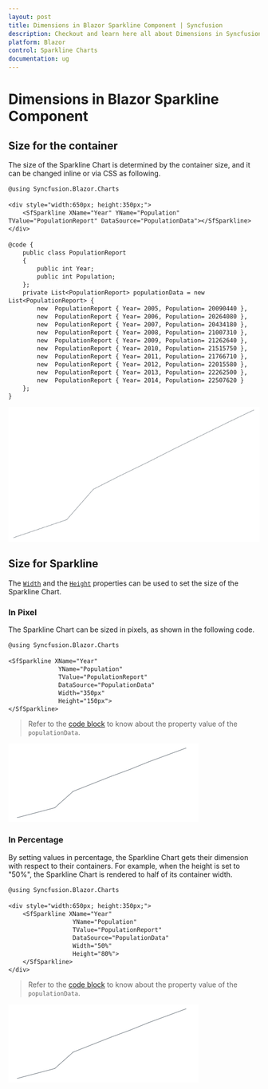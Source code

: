 ```yaml
---
layout: post
title: Dimensions in Blazor Sparkline Component | Syncfusion
description: Checkout and learn here all about Dimensions in Syncfusion Blazor Sparkline component and much more.
platform: Blazor
control: Sparkline Charts
documentation: ug
---
```


# Dimensions in Blazor Sparkline Component

## Size for the container

The size of the Sparkline Chart is determined by the container size, and it can be changed inline or via CSS as following.

```cshtml
@using Syncfusion.Blazor.Charts

<div style="width:650px; height:350px;">
    <SfSparkline XName="Year" YName="Population" TValue="PopulationReport" DataSource="PopulationData"></SfSparkline>
</div>

@code {
    public class PopulationReport
    {
        public int Year;
        public int Population;
    };
    private List<PopulationReport> populationData = new List<PopulationReport> {
        new  PopulationReport { Year= 2005, Population= 20090440 },
        new  PopulationReport { Year= 2006, Population= 20264080 },
        new  PopulationReport { Year= 2007, Population= 20434180 },
        new  PopulationReport { Year= 2008, Population= 21007310 },
        new  PopulationReport { Year= 2009, Population= 21262640 },
        new  PopulationReport { Year= 2010, Population= 21515750 },
        new  PopulationReport { Year= 2011, Population= 21766710 },
        new  PopulationReport { Year= 2012, Population= 22015580 },
        new  PopulationReport { Year= 2013, Population= 22262500 },
        new  PopulationReport { Year= 2014, Population= 22507620 }
    };
}
```

![Sparkline Chart for container](./images/SparklineDimension/ContainerSize.png)

## Size for Sparkline

The [`Width`](https://help.syncfusion.com/cr/blazor/Syncfusion.Blazor.Charts.SfSparkline-1.html#Syncfusion_Blazor_Charts_SfSparkline_1_Width) and the [`Height`](https://help.syncfusion.com/cr/blazor/Syncfusion.Blazor.Charts.SfSparkline-1.html#Syncfusion_Blazor_Charts_SfSparkline_1_Height) properties can be used to set the size of the Sparkline Chart.

### In Pixel

The Sparkline Chart can be sized in pixels, as shown in the following code.

```cshtml
@using Syncfusion.Blazor.Charts

<SfSparkline XName="Year"
              YName="Population"
              TValue="PopulationReport"
              DataSource="PopulationData"
              Width="350px"
              Height="150px">
</SfSparkline>
```

> Refer to the [code block](#size-for-container) to know about the property value of the `populationData`.

![Sparkline Chart in pixel](./images/SparklineDimension/Inpixel.png)

### In Percentage

By setting values in percentage, the Sparkline Chart gets their dimension with respect to their containers. For example, when the height is set to "50%", the Sparkline Chart is rendered to half of its container width.

```cshtml
@using Syncfusion.Blazor.Charts

<div style="width:650px; height:350px;">
    <SfSparkline XName="Year"
                  YName="Population"
                  TValue="PopulationReport"
                  DataSource="PopulationData"
                  Width="50%"
                  Height="80%">
    </SfSparkline>
</div>
```

> Refer to the [code block](#size-for-container) to know about the property value of the `populationData`.

![Sparkline Chart in percentage](./images/SparklineDimension/Inpercentage.png)